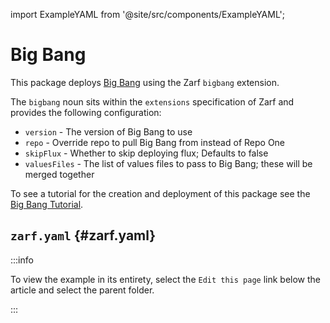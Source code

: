 import ExampleYAML from '@site/src/components/ExampleYAML';

# Big Bang

This package deploys [Big Bang](https://repo1.dso.mil/platform-one/big-bang/bigbang) using the Zarf `bigbang` extension.

The `bigbang` noun sits within the `extensions` specification of Zarf and provides the following configuration:

- `version`     - The version of Big Bang to use
- `repo`        - Override repo to pull Big Bang from instead of Repo One
- `skipFlux`    - Whether to skip deploying flux; Defaults to false
- `valuesFiles` - The list of values files to pass to Big Bang; these will be merged together

To see a tutorial for the creation and deployment of this package see the [Big Bang Tutorial](../../docs/6-zarf-tutorials/6-big-bang.md).

## `zarf.yaml` {#zarf.yaml}

:::info

To view the example in its entirety, select the `Edit this page` link below the article and select the parent folder.

:::

<ExampleYAML example="big-bang" showLink={false} />
